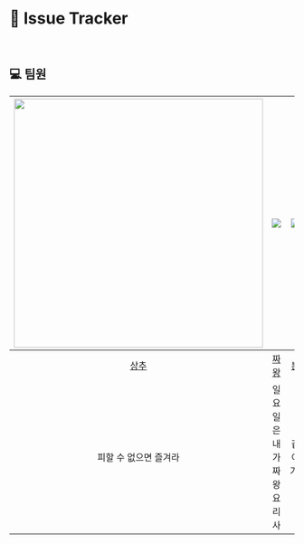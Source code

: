 # 🎯 Issue Tracker

</br>

## :computer: 팀원

| <img src="https://avatars.githubusercontent.com/u/142131857?v=4" width=440> | <img src="https://avatars.githubusercontent.com/u/103445254?v=4"> | <img src="https://avatars.githubusercontent.com/u/122335103?v=4"> | <img src="https://avatars.githubusercontent.com/u/96780693?v=4"> |
| :----------------------------------------------------------: | :----------------------------------------------------------: | :----------------------------------------------------------: | :----------------------------------------------------------: |
|         [상추](https://github.com/parksangchu)         |              [짜왕](https://github.com/zzawang)   |       [본](https://github.com/ryudb0)            |           [우디](https://github.com/minjeongHEO)             |
피할 수 없으면 즐겨라|일요일은 내가 짜왕 요리사|같이 가!| 가만 놔두면 다 해결 돼...

</br></br>
